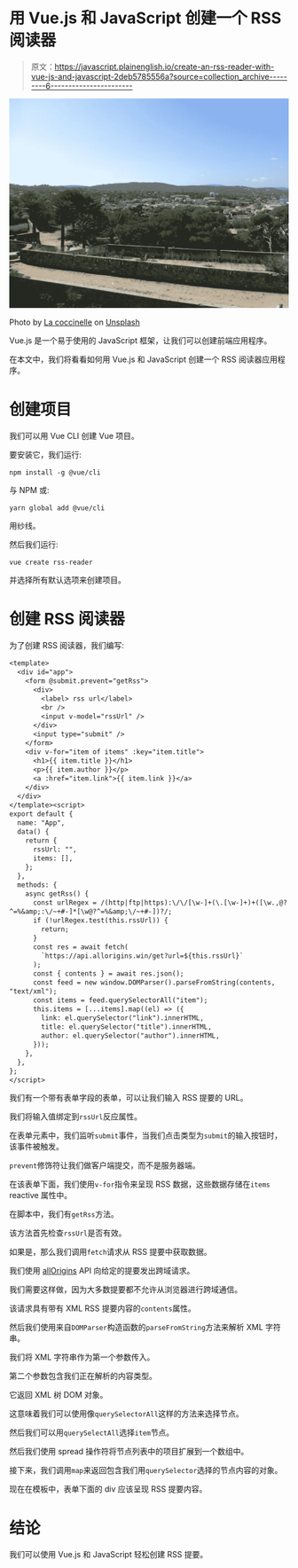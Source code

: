 # 用 Vue.js 和 JavaScript 创建一个 RSS 阅读器

> 原文：<https://javascript.plainenglish.io/create-an-rss-reader-with-vue-js-and-javascript-2deb5785556a?source=collection_archive---------6----------------------->

![](img/5f2f7cc79f6e828c4a8e6cf202b80e8e.png)

Photo by [La coccinelle](https://unsplash.com/@wisi?utm_source=medium&utm_medium=referral) on [Unsplash](https://unsplash.com?utm_source=medium&utm_medium=referral)

Vue.js 是一个易于使用的 JavaScript 框架，让我们可以创建前端应用程序。

在本文中，我们将看看如何用 Vue.js 和 JavaScript 创建一个 RSS 阅读器应用程序。

# 创建项目

我们可以用 Vue CLI 创建 Vue 项目。

要安装它，我们运行:

```
npm install -g @vue/cli
```

与 NPM 或:

```
yarn global add @vue/cli
```

用纱线。

然后我们运行:

```
vue create rss-reader
```

并选择所有默认选项来创建项目。

# 创建 RSS 阅读器

为了创建 RSS 阅读器，我们编写:

```
<template>
  <div id="app">
    <form @submit.prevent="getRss">
      <div>
        <label> rss url</label>
        <br />
        <input v-model="rssUrl" />
      </div>
      <input type="submit" />
    </form>
    <div v-for="item of items" :key="item.title">
      <h1>{{ item.title }}</h1>
      <p>{{ item.author }}</p>
      <a :href="item.link">{{ item.link }}</a>
    </div>
  </div>
</template><script>
export default {
  name: "App",
  data() {
    return {
      rssUrl: "",
      items: [],
    };
  },
  methods: {
    async getRss() {
      const urlRegex = /(http|ftp|https):\/\/[\w-]+(\.[\w-]+)+([\w.,@?^=%&amp;:\/~+#-]*[\w@?^=%&amp;\/~+#-])?/;
      if (!urlRegex.test(this.rssUrl)) {
        return;
      }
      const res = await fetch(
        `https://api.allorigins.win/get?url=${this.rssUrl}`
      );
      const { contents } = await res.json();
      const feed = new window.DOMParser().parseFromString(contents, "text/xml");
      const items = feed.querySelectorAll("item");
      this.items = [...items].map((el) => ({
        link: el.querySelector("link").innerHTML,
        title: el.querySelector("title").innerHTML,
        author: el.querySelector("author").innerHTML,
      }));
    },
  },
};
</script>
```

我们有一个带有表单字段的表单，可以让我们输入 RSS 提要的 URL。

我们将输入值绑定到`rssUrl`反应属性。

在表单元素中，我们监听`submit`事件，当我们点击类型为`submit`的输入按钮时，该事件被触发。

`prevent`修饰符让我们做客户端提交，而不是服务器端。

在该表单下面，我们使用`v-for`指令来呈现 RSS 数据，这些数据存储在`items` reactive 属性中。

在脚本中，我们有`getRss`方法。

该方法首先检查`rssUrl`是否有效。

如果是，那么我们调用`fetch`请求从 RSS 提要中获取数据。

我们使用 [allOrigins](https://allorigins.win/) API 向给定的提要发出跨域请求。

我们需要这样做，因为大多数提要都不允许从浏览器进行跨域通信。

该请求具有带有 XML RSS 提要内容的`contents`属性。

然后我们使用来自`DOMParser`构造函数的`parseFromString`方法来解析 XML 字符串。

我们将 XML 字符串作为第一个参数传入。

第二个参数包含我们正在解析的内容类型。

它返回 XML 树 DOM 对象。

这意味着我们可以使用像`querySelectorAll`这样的方法来选择节点。

然后我们可以用`querySelectAll`选择`item`节点。

然后我们使用 spread 操作符将节点列表中的项目扩展到一个数组中。

接下来，我们调用`map`来返回包含我们用`querySelector`选择的节点内容的对象。

现在在模板中，表单下面的 div 应该呈现 RSS 提要内容。

# 结论

我们可以使用 Vue.js 和 JavaScript 轻松创建 RSS 提要。